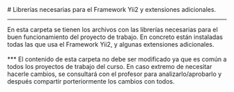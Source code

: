 <meta charset="utf-8">
# Librerías necesarias para el Framework Yii2 y extensiones adicionales.
<hr/>
En esta carpeta se tienen los archivos con las librerías necesarias para el buen funcionamiento del proyecto de trabajo. En concreto están instaladas todas las que usa el Framework Yii2, y algunas extensiones adicionales.<br/>
<br/>
*** El contenido de esta carpeta no debe ser modificado ya que es común a todos los proyectos de trabajo del curso. En caso extremo de necesitar hacerle cambios, se consultará con el profesor para analizarlo/aprobarlo y después compartir porteriormente los cambios con todos.<br/>
<br/>